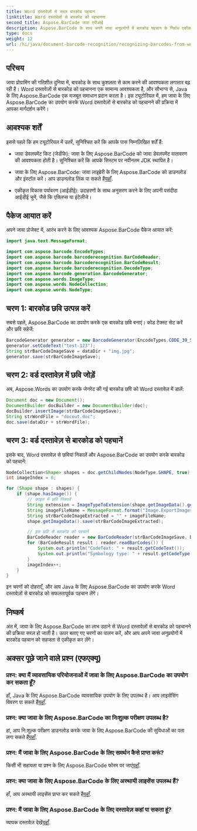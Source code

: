 ```yaml
---
title: Word दस्तावेज़ों से सरल बारकोड पहचान
linktitle: Word दस्तावेज़ों से बारकोड को पहचानना
second_title: Aspose.BarCode जावा एपीआई
description: Aspose.BarCode के साथ अपने जावा अनुप्रयोगों में बारकोड पहचान के निर्बाध एकीकरण का अन्वेषण करें। Word दस्तावेज़ों से बारकोड पहचानने के लिए इस ट्यूटोरियल का अनुसरण करें।
type: docs
weight: 12
url: /hi/java/document-barcode-recognition/recognizing-barcodes-from-word/
---
```


## परिचय

जावा प्रोग्रामिंग की गतिशील दुनिया में, बारकोड के साथ कुशलता से काम करने की आवश्यकता लगातार बढ़ रही है। Word दस्तावेज़ों से बारकोड को पहचानना एक सामान्य आवश्यकता है, और सौभाग्य से, Java के लिए Aspose.BarCode एक मजबूत समाधान प्रदान करता है। इस ट्यूटोरियल में, हम जावा के लिए Aspose.BarCode का उपयोग करके Word दस्तावेज़ों से बारकोड को पहचानने की प्रक्रिया में आपका मार्गदर्शन करेंगे।

## आवश्यक शर्तें

इससे पहले कि हम ट्यूटोरियल में उतरें, सुनिश्चित करें कि आपके पास निम्नलिखित शर्तें हैं:

- जावा डेवलपमेंट किट (जेडीके): जावा के लिए Aspose.BarCode को जावा डेवलपमेंट वातावरण की आवश्यकता होती है। सुनिश्चित करें कि आपके सिस्टम पर नवीनतम JDK स्थापित है।

-  जावा के लिए Aspose.BarCode: जावा लाइब्रेरी के लिए Aspose.BarCode को डाउनलोड और इंस्टॉल करें। आप डाउनलोड लिंक पा सकते हैं[यहाँ](https://releases.aspose.com/barcode/java/).

- एकीकृत विकास पर्यावरण (आईडीई): उदाहरणों के साथ अनुसरण करने के लिए अपनी पसंदीदा आईडीई चुनें, जैसे कि एक्लिप्स या इंटेलीजे।

## पैकेज आयात करें

अपने जावा प्रोजेक्ट में, आरंभ करने के लिए आवश्यक Aspose.BarCode पैकेज आयात करें:

```java
import java.text.MessageFormat;

import com.aspose.barcode.EncodeTypes;
import com.aspose.barcode.barcoderecognition.BarCodeReader;
import com.aspose.barcode.barcoderecognition.BarCodeResult;
import com.aspose.barcode.barcoderecognition.DecodeType;
import com.aspose.barcode.generation.BarcodeGenerator;
import com.aspose.words.ImageType;
import com.aspose.words.NodeCollection;
import com.aspose.words.NodeType;
```

## चरण 1: बारकोड छवि उत्पन्न करें

सबसे पहले, Aspose.BarCode का उपयोग करके एक बारकोड छवि बनाएं। कोड टेक्स्ट सेट करें और छवि सहेजें:

```java
BarcodeGenerator generator = new BarcodeGenerator(EncodeTypes.CODE_39_STANDARD);
generator.setCodeText("test-123");
String strBarCodeImageSave = dataDir + "img.jpg";
generator.save(strBarCodeImageSave);
```

## चरण 2: वर्ड दस्तावेज़ में छवि जोड़ें

अब, Aspose.Words का उपयोग करके जेनरेट की गई बारकोड छवि को Word दस्तावेज़ में डालें:

```java
Document doc = new Document();
DocumentBuilder docBuilder = new DocumentBuilder(doc);
docBuilder.insertImage(strBarCodeImageSave);
String strWordFile = "docout.doc";
doc.save(dataDir + strWordFile);
```

## चरण 3: वर्ड दस्तावेज़ से बारकोड को पहचानें

इसके बाद, Word दस्तावेज़ से छवियां निकालें और Aspose.BarCode का उपयोग करके बारकोड को पहचानें:

```java
NodeCollection<Shape> shapes = doc.getChildNodes(NodeType.SHAPE, true);
int imageIndex = 0;

for (Shape shape : shapes) {
    if (shape.hasImage()) {
        // फ़ाइल में छवि निकालें
        String extension = ImageTypeToExtension(shape.getImageData().getImageType());
        String imageFileName = MessageFormat.format("Image.ExportImages.{0} Out.{1}", imageIndex, extension);
        String strBarCodeImageExtracted = "" + imageFileName;
        shape.getImageData().save(strBarCodeImageExtracted);

        // इस छवि से बारकोड को पहचानें
        BarCodeReader reader = new BarCodeReader(strBarCodeImageSave, DecodeType.CODE_39_STANDARD);
        for (BarCodeResult result : reader.readBarCodes()) {
            System.out.println("CodeText: " + result.getCodeText());
            System.out.println("Symbology type: " + result.getCodeType());
        }
        imageIndex++;
    }
}
```

इन चरणों को दोहराएँ, और आप Java के लिए Aspose.BarCode का उपयोग करके Word दस्तावेज़ों से बारकोड को सफलतापूर्वक पहचान लेंगे।

## निष्कर्ष

अंत में, जावा के लिए Aspose.BarCode का लाभ उठाने से Word दस्तावेज़ों से बारकोड को पहचानने की प्रक्रिया सरल हो जाती है। ऊपर बताए गए चरणों का पालन करें, और आप अपने जावा अनुप्रयोगों में बारकोड पहचान को सहजता से एकीकृत कर लेंगे।

## अक्सर पूछे जाने वाले प्रश्न (एफएक्यू)

### प्रश्न: क्या मैं व्यावसायिक परियोजनाओं में जावा के लिए Aspose.BarCode का उपयोग कर सकता हूँ?
 हाँ, Java के लिए Aspose.BarCode व्यावसायिक उपयोग के लिए उपलब्ध है। आप लाइसेंसिंग विवरण पा सकते हैं[यहाँ](https://purchase.aspose.com/buy).

### प्रश्न: क्या जावा के लिए Aspose.BarCode का निःशुल्क परीक्षण उपलब्ध है?
 हां, आप नि:शुल्क परीक्षण डाउनलोड करके जावा के लिए Aspose.BarCode की सुविधाओं का पता लगा सकते हैं[यहाँ](https://releases.aspose.com/).

### प्रश्न: मैं जावा के लिए Aspose.BarCode के लिए समर्थन कैसे प्राप्त करूं?
किसी भी सहायता या प्रश्न के लिए Aspose.BarCode फोरम पर जाएं[यहाँ](https://forum.aspose.com/c/barcode/13).

### प्रश्न: क्या जावा के लिए Aspose.BarCode के लिए अस्थायी लाइसेंस उपलब्ध हैं?
 हाँ, आप अस्थायी लाइसेंस प्राप्त कर सकते हैं[यहाँ](https://purchase.aspose.com/temporary-license/).

### प्रश्न: मैं जावा के लिए Aspose.BarCode के लिए दस्तावेज़ कहां पा सकता हूं?
 व्यापक दस्तावेज़ देखें[यहाँ](https://reference.aspose.com/barcode/java/).
